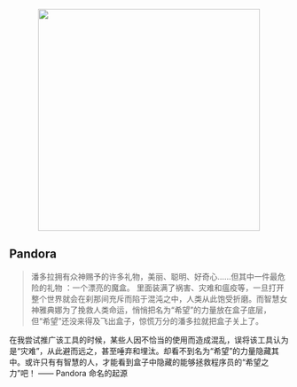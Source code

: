 <p align="center">
  <a href="https://nodejs.org/">
    <img
      src="https://github.com/dragon8github/ahk/raw/master/static/pandora.png"
      width="400"
    />
  </a>
</p>



## Pandora

> 潘多拉拥有众神赐予的许多礼物，美丽、聪明、好奇心……但其中一件最危险的礼物 ：一个漂亮的魔盒。
> 里面装满了祸害、灾难和瘟疫等，一旦打开整个世界就会在刹那间充斥而陷于混沌之中，人类从此饱受折磨。而智慧女神雅典娜为了挽救人类命运，悄悄把名为“希望”的力量放在盒子底层，但“希望”还没来得及飞出盒子，惊慌万分的潘多拉就把盒子关上了。

在我尝试推广该工具的时候，某些人因不恰当的使用而造成混乱，误将该工具认为是“灾难”，从此避而远之，甚至唾弃和埋汰。却看不到名为“希望”的力量隐藏其中。或许只有有智慧的人，才能看到盒子中隐藏的能够拯救程序员的“希望之力”吧！ —— Pandora 命名的起源

